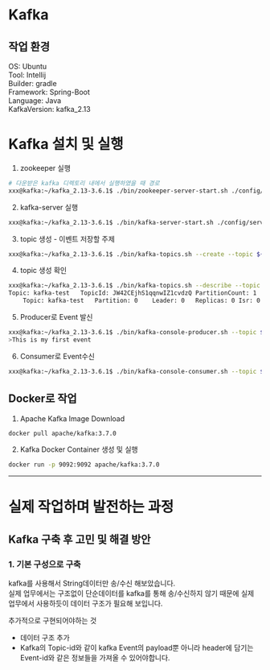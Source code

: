 # Kafka

## **작업 환경**
OS: Ubuntu  
Tool: Intellij  
Builder: gradle  
Framework: Spring-Boot  
Language: Java  
KafkaVersion: kafka_2.13

# Kafka 설치 및 실행
1. zookeeper 실행
```bash
# 다운받은 kafka 디렉토리 내에서 실행하였을 때 경로
xxx@kafka:~/kafka_2.13-3.6.1$ ./bin/zookeeper-server-start.sh ./config/zookeeper.properties 
```

2. kafka-server 실행
```bash
xxx@kafka:~/kafka_2.13-3.6.1$ ./bin/kafka-server-start.sh ./config/server.properties
```

3. topic 생성 - 이벤트 저장할 주제
```bash
xxx@kafka:~/kafka_2.13-3.6.1$ ./bin/kafka-topics.sh --create --topic ${원하는topic명:kafka-test} --bootstrap-server ${사용하길 원하는 주소:localhost:9092}
```

4. topic 생성 확인
```bash
xxx@kafka:~/kafka_2.13-3.6.1$ ./bin/kafka-topics.sh --describe --topic ${topicName:kafka-test}  --bootstrap-server ${Address:localhost:9092}
Topic: kafka-test	TopicId: JW42CEjhS1qqnwIZ1cvdzQ	PartitionCount: 1	ReplicationFactor: 1	Configs: 
	Topic: kafka-test	Partition: 0	Leader: 0	Replicas: 0	Isr: 0
```

5. Producer로 Event 발신
```bash
xxx@kafka:~/kafka_2.13-3.6.1$ ./bin/kafka-console-producer.sh --topic ${topicName:kafka-test} --bootstrap-server ${Address:localhost:9092}
>This is my first event
```

6. Consumer로 Event수신
```bash
xxx@kafka:~/kafka_2.13-3.6.1$ ./bin/kafka-console-consumer.sh --topic ${topicName:kafka-test} --bootstrap-server ${Address:localhost:9092}
```

## Docker로 작업

1. Apache Kafka Image Download
```bash
docker pull apache/kafka:3.7.0
```

2. Kafka Docker Container 생성 및 실행
```bash
docker run -p 9092:9092 apache/kafka:3.7.0 
```
---
# 실제 작업하며 발전하는 과정
## Kafka 구축 후 고민 및 해결 방안
### 1. 기본 구성으로 구축
kafka를 사용해서 String데이터만 송/수신 해보았습니다.  
실제 업무에서는 구조없이 단순데이터를 kafka를 통해 송/수신하지 않기 때문에 실제 업무에서 사용하듯이 데이터 구조가 필요해 보입니다.

추가적으로 구현되어야하는 것
- 데이터 구조 추가
- Kafka의 Topic-id와 같이 kafka Event의 payload뿐 아니라 header에 담기는 Event-id와 같은 정보들을 가져올 수 있어야합니다.
